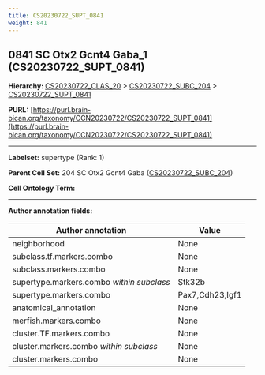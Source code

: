 ```yaml
---
title: CS20230722_SUPT_0841
weight: 841
---
```

## 0841 SC Otx2 Gcnt4 Gaba_1 (CS20230722_SUPT_0841)
<b>Hierarchy: </b>
[CS20230722_CLAS_20](../CS20230722_CLAS_20) >
[CS20230722_SUBC_204](../CS20230722_SUBC_204) >
[CS20230722_SUPT_0841](../CS20230722_SUPT_0841)

**PURL:** [https://purl.brain-bican.org/taxonomy/CCN20230722/CS20230722_SUPT_0841](https://purl.brain-bican.org/taxonomy/CCN20230722/CS20230722_SUPT_0841)

---


**Labelset:** supertype (Rank: 1)

**Parent Cell Set:** 204 SC Otx2 Gcnt4 Gaba ([CS20230722_SUBC_204](../CS20230722_SUBC_204))



**Cell Ontology Term:** 

[MARKER GENES.]: #


---

[TRANSFERRED ANNOTATIONS.]: #


[AUTHOR ANNOTATION FIELDS.]: #


**Author annotation fields:**

| Author annotation | Value |
|-------------------|-------|
|neighborhood|None|
|subclass.tf.markers.combo|None|
|subclass.markers.combo|None|
|supertype.markers.combo _within subclass_|Stk32b|
|supertype.markers.combo|Pax7,Cdh23,Igf1|
|anatomical_annotation|None|
|merfish.markers.combo|None|
|cluster.TF.markers.combo|None|
|cluster.markers.combo _within subclass_|None|
|cluster.markers.combo|None|

